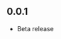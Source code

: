 <!-- https://developers.home-assistant.io/docs/add-ons/presentation#keeping-a-changelog -->

## 0.0.1

- Beta release